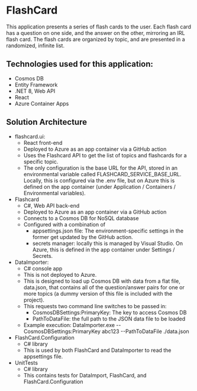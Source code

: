 # FlashCard

This application presents a series of flash cards to the user.  Each flash card has a question on one side, and the answer on the other, mirroring an IRL flash card.  The flash cards are organized by topic, and are presented in a randomized, infinite list.

## Technologies used for this application:
- Cosmos DB
- Entity Framework
- .NET 8, Web API
- React
- Azure Container Apps

## Solution Architecture
- flashcard.ui: 
    - React front-end
    - Deployed to Azure as an app container via a GitHub action
    - Uses the Flashcard API to get the list of topics and flashcards for a specific topic.
    - The only configuration is the base URL for the API, stored in an environmental variable called FLASHCARD_SERVICE_BASE_URL.  Locally, this is configured via the .env file, but on Azure this is defined on the app container (under Application / Containers / Environmental variables).
- Flashcard
	- C#, Web API back-end
    - Deployed to Azure as an app container via a GitHub action
    - Connects to a Cosmos DB for NoSQL database
    - Configured with a combination of
        - appsettings.json file: The environment-specific settings in the former get updated by the GitHub action.  
        - secrets manager: locally this is managed by Visual Studio.  On Azure, this is defined in the app container under Settings / Secrets.
- DataImporter:
    - C# console app
    - This is not deployed to Azure.  
    - This is designed to load up Cosmos DB with data from a flat file, data.json, that contains all of the question/answer pairs for one or more topics (a dummy version of this file is included with the project).
    - This requests two command line switches to be passed in:
        - CosmosDBSettings:PrimaryKey: The key to access Cosmos DB
        - PathToDataFile: the full path to the JSON data file to be loaded
    - Example execution:  DataImporter.exe --CosmosDBSettings:PrimaryKey abc123 --PathToDataFile ./data.json
- FlashCard.Configuration
	- C# library
	- This is used by both FlashCard and DataImporter to read the appsettings file.
- UnitTests
	- C# library
    - This contains tests for DataImport, FlashCard, and FlashCard.Configuration

